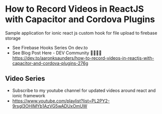 # How to Record Videos in ReactJS with Capacitor and Cordova Plugins
Sample application for ionic react js custom hook for file upload to firebase storage
- See Firebase Hooks Series On dev.to 
- See Blog Post Here - DEV Community 👩‍💻👨‍💻 https://dev.to/aaronksaunders/how-to-record-videos-in-reactjs-with-capacitor-and-cordova-plugins-276g



## Video Series
- Subscribe to my youtube channel for updated videos around react and ionic framework
- https://www.youtube.com/playlist?list=PL2PY2-9rsgl3OHIMYb1AzVG5wADUxOmUW
